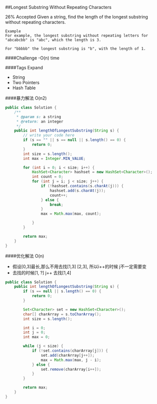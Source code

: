 ##Longest Substring Without Repeating Characters

26% Accepted
	Given a string, find the length of the longest substring without repeating characters.

	Example
	For example, the longest substring without repeating letters for "abcabcbb" is "abc", which the length is 3.

	For "bbbbb" the longest substring is "b", with the length of 1.

####Challenge
-O(n) time

####Tags Expand
- String
- Two Pointers
- Hash Table

####暴力解法 O(n2)
```java
public class Solution {
    /**
     * @param s: a string
     * @return: an integer
     */
    public int lengthOfLongestSubstring(String s) {
        // write your code here
        if (s == "" || s == null || s.length() == 0) {
            return 0;
        }
        int size = s.length();
        int max = Integer.MIN_VALUE;

        for (int i = 0; i < size; i++) {
            HashSet<Character> hashset = new HashSet<Character>();
            int count = 0;
            for (int j = i; j < size; j++) {
                if (!hashset.contains(s.charAt(j))) {
                    hashset.add(s.charAt(j));
                    count++;
                } else {
                    break;
                }
                max = Math.max(max, count);

            }
        }

        return max;
    }
}

```

####优化解法 O(n)
- 假设[0,3]最长,那么不用去找[1,3] [2,3], 所以i++的时候 j不一定需要变
- 去找的时候[1, ?] j++ 去找[1,4]

```java
public class Solution {
    public int lengthOfLongestSubstring(String s) {
        if (s == null || s.length() == 0) {
            return 0;
        }

        Set<Character> set = new HashSet<Character>();
        char[] charArray = s.toCharArray();
        int size = s.length();

        int i = 0;
        int j = 0;
        int max = 0;

        while (j < size) {
            if (!set.contains(charArray[j])) {
                set.add(charArray[j++]);
                max = Math.max(max, j - i);
            } else {
                set.remove(charArray[i++]);
            }
        }

        return max;
    }
}

```

